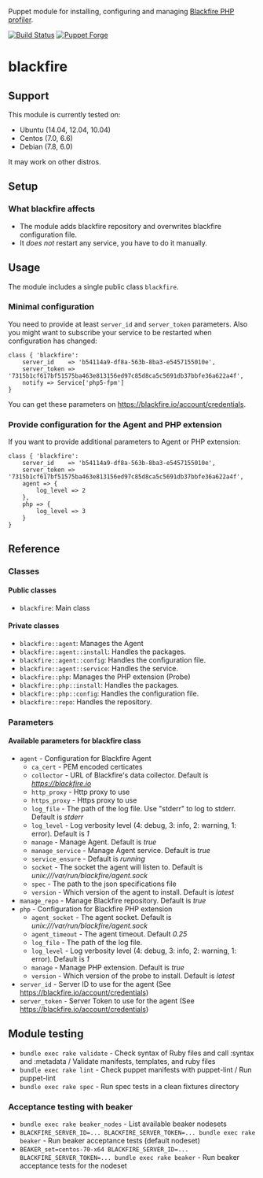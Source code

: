Puppet module for installing, configuring and managing [Blackfire PHP profiler](https://blackfire.io/).

[![Build Status](https://travis-ci.org/s12v/puppet-blackfire.svg?branch=master)](https://travis-ci.org/s12v/puppet-blackfire)
[![Puppet Forge](https://img.shields.io/puppetforge/dt/s12v/blackfire.svg)](https://forge.puppetlabs.com/s12v/blackfire)


# blackfire

## Support

This module is currently tested on:

 - Ubuntu (14.04, 12.04, 10.04)
 - Centos (7.0, 6.6)
 - Debian (7.8, 6.0)

It may work on other distros.

## Setup

### What blackfire affects

* The module adds blackfire repository and overwrites blackfire configuration file.
* It _does not_ restart any service, you have to do it manually.

## Usage

The module includes a single public class `blackfire`.

### Minimal configuration

You need to provide at least `server_id` and `server_token` parameters.
Also you might want to subscribe your service to be restarted when configuration has changed:
```puppet
class { 'blackfire':
	server_id    => 'b54114a9-df8a-563b-8ba3-e5457155010e',
	server_token => '7315b1cf617bf51575ba463e813156ed97c85d8ca5c5691db37bbfe36a622a4f',
    notify => Service['php5-fpm']
}
```
You can get these parameters on https://blackfire.io/account/credentials.

### Provide configuration for the Agent and PHP extension

If you want to provide additional parameters to Agent or PHP extension:
```puppet
class { 'blackfire':
	server_id    => 'b54114a9-df8a-563b-8ba3-e5457155010e',
	server_token => '7315b1cf617bf51575ba463e813156ed97c85d8ca5c5691db37bbfe36a622a4f',
	agent => {
		log_level => 2
	},
	php => {
		log_level => 3
	}
}
```

## Reference

### Classes

#### Public classes

 - `blackfire`: Main class

#### Private classes
 - `blackfire::agent`: Manages the Agent
 - `blackfire::agent::install`: Handles the packages.
 - `blackfire::agent::config`: Handles the configuration file.
 - `blackfire::agent::service`: Handles the service.
 - `blackfire::php`: Manages the PHP extension (Probe)
 - `blackfire::php::install`: Handles the packages.
 - `blackfire::php::config`: Handles the configuration file.
 - `blackfire::repo`: Handles the repository.

### Parameters

#### Available parameters for blackfire class

 - `agent` - Configuration for Blackfire Agent
   - `ca_cert` - PEM encoded certicates
   - `collector` - URL of Blackfire's data collector. Default is *https://blackfire.io*
   - `http_proxy` - Http proxy to use
   - `https_proxy` - Https proxy to use
   - `log_file` - The path of the log file. Use "stderr" to log to stderr. Default is *stderr*
   - `log_level` - Log verbosity level (4: debug, 3: info, 2: warning, 1: error). Default is *1*
   - `manage` - Manage Agent. Default is *true*
   - `manage_service` - Manage Agent service. Default is *true*
   - `service_ensure` - Default is *running*
   - `socket` - The socket the agent will listen to. Default is *unix:///var/run/blackfire/agent.sock*
   - `spec` - The path to the json specifications file
   - `version` - Which version of the agent to install. Default is *latest*
 - `manage_repo` - Manage Blackfire repository. Default is *true*
 - `php` - Configuration for Blackfire PHP extension
   - `agent_socket` - The agent socket. Default is *unix:///var/run/blackfire/agent.sock*
   - `agent_timeout` - The agent timeout. Default *0.25*
   - `log_file` - The path of the log file.
   - `log_level` - Log verbosity level (4: debug, 3: info, 2: warning, 1: error). Default is *1*
   - `manage` - Manage PHP extension. Default is *true*
   - `version` - Which version of the probe to install. Default is *latest*
 - `server_id` - Server ID to use for the agent (See https://blackfire.io/account/credentials)
 - `server_token` - Server Token to use for the agent (See https://blackfire.io/account/credentials)

## Module testing

 - `bundle exec rake validate` - Check syntax of Ruby files and call :syntax and :metadata / Validate manifests, templates, and ruby files 
 - `bundle exec rake lint` - Check puppet manifests with puppet-lint / Run puppet-lint
 - `bundle exec rake spec` - Run spec tests in a clean fixtures directory

### Acceptance testing with beaker

 - `bundle exec rake beaker_nodes` - List available beaker nodesets
 - `BLACKFIRE_SERVER_ID=... BLACKFIRE_SERVER_TOKEN=... bundle exec rake beaker` - Run beaker acceptance tests (default nodeset)
 - `BEAKER_set=centos-70-x64 BLACKFIRE_SERVER_ID=... BLACKFIRE_SERVER_TOKEN=... bundle exec rake beaker` - Run beaker acceptance tests for the nodeset
